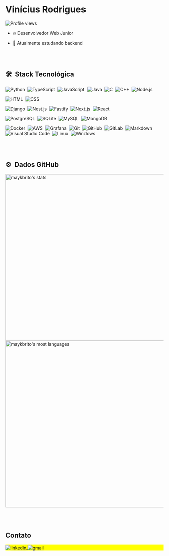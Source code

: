<!--

### Vinícius Gonzaga Cavalcante Rodrigues 

- 🔭 Atualmente estudando back end 
- 🌱 Estudando nest.js
- 📫 Contate-me no email: vinicius.gonzaga@academico.ifpb.edu.br

##

<div align="center">
  <a href="https://github.com/ViniciusRodrigues10">
  <img height="200" src="https://github-readme-stats.vercel.app/api?username=ViniciusRodrigues10&show_icons=true&theme=tokyonight&include_all_commits=true&count_private=true"/>
  <img height="200" src="https://github-readme-stats.vercel.app/api/top-langs/?username=ViniciusRodrigues10&layout=compact&langs_count=7&theme=tokyonight"/>
</div>

<div style="display: inline_block">
  <br>
  <img align="center" alt="Python" height="50" width="50" img src="https://cdn.jsdelivr.net/gh/devicons/devicon/icons/python/python-original-wordmark.svg">
  <img align="center" alt="TypeScript" height="40" width="40" img src="https://cdn.jsdelivr.net/gh/devicons/devicon/icons/typescript/typescript-plain.svg">
  <img align="center" alt="JavaScript" height="40" width="40" img src="https://cdn.jsdelivr.net/gh/devicons/devicon@latest/icons/javascript/javascript-original.svg">
  <img align="center" alt="C++" height="50" width="50" img src="https://cdn.jsdelivr.net/gh/devicons/devicon@latest/icons/cplusplus/cplusplus-original.svg">
  <img align="center" alt="Java" height="60" width="60" src="https://cdn.jsdelivr.net/gh/devicons/devicon/icons/java/java-original-wordmark.svg">
  
  <img align="center" alt="Django" height="70" width="70" img src="https://cdn.jsdelivr.net/gh/devicons/devicon@latest/icons/django/django-plain-wordmark.svg">
  <img align="center" alt="Nestjs" height="50" width="50" img src="https://cdn.jsdelivr.net/gh/devicons/devicon@latest/icons/nestjs/nestjs-original.svg">
  <img align="center" alt="Nextjs" height="50" width="50" img src="https://cdn.jsdelivr.net/gh/devicons/devicon@latest/icons/nextjs/nextjs-original.svg">

  <img align="center" alt="AWS" height="50" width="50" img src="https://cdn.jsdelivr.net/gh/devicons/devicon@latest/icons/amazonwebservices/amazonwebservices-plain-wordmark.svg">
  <img align="center" alt="Docker" height="50" width="50" img src="https://cdn.jsdelivr.net/gh/devicons/devicon@latest/icons/docker/docker-original.svg">
  <img align="center" alt="Git" height="50" width="50" img src="https://cdn.jsdelivr.net/gh/devicons/devicon@latest/icons/git/git-plain-wordmark.svg">
  <img align="center" alt="Grafana" height="50" width="50" img src="https://cdn.jsdelivr.net/gh/devicons/devicon@latest/icons/grafana/grafana-plain-wordmark.svg">
  <img align="center" alt="Windows" height="40" width="40" img src="https://cdn.jsdelivr.net/gh/devicons/devicon@latest/icons/windows11/windows11-original.svg">
  <img align="center" alt="Linux" height="50" width="50" img src="https://cdn.jsdelivr.net/gh/devicons/devicon@latest/icons/linux/linux-original.svg">
  
  <!-- <img align="right" alt="Vinicius-pic" height="150" style="https://discord.com/channels/@me/805265121709522997/935166478146236486"> -->

<!--
</div>

##
  
<div>
<!--   <a href="https://www.instagram.com/viniciusrodrigues.1/" target="_blank"><img src="https://img.shields.io/badge/-Instagram-%23E4405F?style=for-the-badge&logo=instagram&logoColor=white" target="_blank"></a> -->
<!--  	<a href="https://www.twitch.tv/VINI_R0drigues" target="_blank"><img src="https://img.shields.io/badge/Twitch-9146FF?style=for-the-badge&logo=twitch&logoColor=white" target="_blank"></a> -->


<!--
 <a href="https://discord.gg/Vinícius Rodrigues#1838" target="_blank"><img src="https://img.shields.io/badge/Discord-7289DA?style=for-the-badge&logo=discord&logoColor=white" target="_blank"></a> 
  <a href = "mailto:vinicius.gonzaga@academico.ifpb.edu.br"><img src="https://img.shields.io/badge/Gmail-D14836?style=for-the-badge&logo=gmail&logoColor=white" target="_blank"></a>
  <a href="https://www.linkedin.com/in/viniciusgonzagacavalcante/?originalSubdomain=br" target="_blank"><img src="https://img.shields.io/badge/-LinkedIn-%230077B5?style=for-the-badge&logo=linkedin&logoColor=white" target="_blank"></a>

  <!-- ![Snake animation](https://github.com/ViniciusRodrigues10/ViniciusRodrigues10/blob/output/github-contribution-grid-snake.svg) -->

<!--
<div>
-->

<!-- <img align="right" height="590em" src="https://raw.githubusercontent.com/gist/maykbrito/618ef18e3bbb7cdfd200f3a4fc1aabc6/raw/201d47c76006c99fe0dc55ea92e76bdca5537f08/githubcard.svg"/> -->
<!-- <h1 align="left">Hi <img src="https://raw.githubusercontent.com/kaueMarques/kaueMarques/master/hi.gif" height="30px">, I'm Vinícius Rodrigues</h1> -->
<h1 align="left">Vinícius Rodrigues</h1>
<p align="left"> <img src="https://komarev.com/ghpvc/?username=ViniciusRodrigues10&color=yellow" alt="Profile views" /> </p>

- 🔥 Desenvolvedor Web Junior

- 🔭 Atualmente estudando backend

<!--- 👨‍💻 Portfolio: [Portfolio Vinicius Rodrigues](https://portfolio-vinicius-rodrigues.netlify.app/) -->

<br><br>

## 🛠 &nbsp;Stack Tecnológica 
![Python](https://img.shields.io/badge/-Python-05122A?style=flat&logo=python)&nbsp;
![TypeScript](https://img.shields.io/badge/-TypeScript-05122A?style=flat&logo=typescript)&nbsp;
![JavaScript](https://img.shields.io/badge/-JavaScript-05122A?style=flat&logo=javascript)&nbsp;
![Java](https://img.shields.io/badge/-Java-05122A?style=flat&logo=openjdk)&nbsp;
![C](https://img.shields.io/badge/-C-05122A?style=flat&logo=c)&nbsp;
![C++](https://img.shields.io/badge/-C++-05122A?style=flat&logo=cplusplus)&nbsp;
![Node.js](https://img.shields.io/badge/-Node.js-05122A?style=flat&logo=node.js)&nbsp;

![HTML](https://img.shields.io/badge/-HTML-05122A?style=flat&logo=HTML5)&nbsp;
![CSS](https://img.shields.io/badge/-CSS-05122A?style=flat&logo=CSS3&logoColor=1572B6)&nbsp;

![Django](https://img.shields.io/badge/-Django-05122A?style=flat&logo=django)&nbsp;
![Nest.js](https://img.shields.io/badge/-Nest.js-05122A?style=flat&logo=nestjs)&nbsp;
![Fastify](https://img.shields.io/badge/-Fastify-05122A?style=flat&logo=fastify)&nbsp;
![Next.js](https://img.shields.io/badge/-Next.js-05122A?style=flat&logo=next.js)&nbsp;
![React](https://img.shields.io/badge/-React-05122A?style=flat&logo=react)&nbsp;

![PostgreSQL](https://img.shields.io/badge/-PostgreSQL-05122A?style=flat&logo=postgresql)&nbsp;
![SQLite](https://img.shields.io/badge/-SQLite-05122A?style=flat&logo=sqlite)&nbsp;
![MySQL](https://img.shields.io/badge/-MySQL-05122A?style=flat&logo=mysql)&nbsp;
![MongoDB](https://img.shields.io/badge/-MongoDB-05122A?style=flat&logo=mongodb)&nbsp;

![Docker](https://img.shields.io/badge/-Docker-05122A?style=flat&logo=docker)&nbsp;
![AWS](https://img.shields.io/badge/-AWS-05122A?style=flat&logo=AmazonAWS)&nbsp;
![Grafana](https://img.shields.io/badge/-Grafana-05122A?style=flat&logo=grafana)&nbsp;
![Git](https://img.shields.io/badge/-Git-05122A?style=flat&logo=git)&nbsp;
![GitHub](https://img.shields.io/badge/-GitHub-05122A?style=flat&logo=github)&nbsp;
![GitLab](https://img.shields.io/badge/-GitLab-05122A?style=flat&logo=gitlab)&nbsp;
![Markdown](https://img.shields.io/badge/-Markdown-05122A?style=flat&logo=markdown)&nbsp;
![Visual Studio Code](https://img.shields.io/badge/-Visual%20Studio%20Code-05122A?style=flat&logo=visual-studio-code&logoColor=007ACC)&nbsp;
![Linux](https://img.shields.io/badge/-Linux-05122A?style=flat&logo=linux)&nbsp;
![Windows](https://img.shields.io/badge/-Windows-05122A?style=flat&logo=windows)&nbsp;

<br><br>

## ⚙️ &nbsp;Dados GitHub

<p align="left">
<img width="530em" src="https://github-readme-stats.vercel.app/api?username=ViniciusRodrigues10&show_icons=true&theme=vision-friendly-dark" alt="maykbrito's stats"/>
<img width="530em" src="https://github-readme-stats.vercel.app/api/top-langs/?username=ViniciusRodrigues10&layout=compact&theme=vision-friendly-dark" alt="maykbrito's most languages"/>
</p>

<br><br>

## Contato

<p align="left" style="background:yellow">
  <a href="https://www.linkedin.com/in/viniciusgonzagacavalcante" target="_blank">
    <img align="center" src="https://img.shields.io/badge/-Vinicius Rodrigues-05122A?style=flat&logo=linkedin" alt="linkedin"/>
  </a>
  <a href="mailto:vinicius.gonzaga@academico.ifpb.edu.br" target="_blank">
    <img align="center" src="https://img.shields.io/badge/-Vinicius%20Rodrigues-05122A?style=flat&logo=gmail" alt="gmail"/>  
  </a>
<!--<a href="https://codepen.io/maykbrito" target="_blank">
  <img align="center" src="https://img.shields.io/badge/-maykbrito-05122A?style=flat&logo=codepen" alt="codepen"/>
</a>
<a href="https://twitter.com/maykbrito" target="_blank">
  <img align="center" src="https://img.shields.io/badge/-maykbrito-05122A?style=flat&logo=twitter" alt="twitter"/>  
</a>
<a href="https://instagram.com/maykbrito" target="_blank">
 <img align="center" src="https://img.shields.io/badge/-maykbrito-05122A?style=flat&logo=instagram" alt="instagram"/>
</a>
<a href="https://youtube.com/maykbrito" target="_blank">
 <img align="center" src="https://img.shields.io/badge/-maykbrito-05122A?style=flat&logo=youtube" alt="youtube"/>
</a> -->
</p>

<!--

<img width="490em" src="https://github-readme-twitter-gazf.vercel.app/api?id=maykbrito&layout=wide&show_reply=off&show_retweet=off" />


**maykbrito/maykbrito** is a ✨ _special_ ✨ repository because its `README.md` (this file) appears on your GitHub profile.

Here are some ideas to get you started:

- 🔭 I’m currently working on ...
- 🌱 I’m currently learning ...
- 👯 I’m looking to collaborate on ...
- 🤔 I’m looking for help with ...
- 💬 Ask me about ...
- 📫 How to reach me: ...
- 😄 Pronouns: ...
- ⚡ Fun fact: ...
-->

